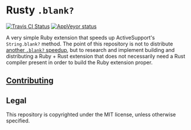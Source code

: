 # Rusty `.blank?`

[![Travis CI Status](https://travis-ci.org/malept/rusty_blank.svg?branch=master)](https://travis-ci.org/malept/rusty_blank)
[![AppVeyor status](https://ci.appveyor.com/api/projects/status/padl7o13sg6o1ob8?svg=true)](https://ci.appveyor.com/project/malept/rusty-blank)

A very simple Ruby extension that speeds up ActiveSupport's `String.blank?` method. The point of
this repository is not to distribute [another `.blank?`
speedup](https://github.com/SamSaffron/fast_blank), but to research and implement building and
distributing a Ruby + Rust extension that does not necessarily need a Rust compiler present in order
to build the Ruby extension proper.

## [Contributing](https://github.com/malept/rusty_blank/blob/master/CONTRIBUTING.md)

## Legal

This repository is copyrighted under the MIT license, unless otherwise specified.
